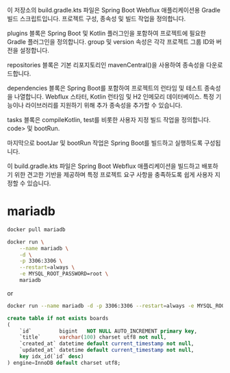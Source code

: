 이 저장소의 build.gradle.kts 파일은 Spring Boot Webflux 애플리케이션용 Gradle 빌드 스크립트입니다. 프로젝트 구성, 종속성 및 빌드 작업을 정의합니다.

plugins 블록은 Spring Boot 및 Kotlin 플러그인을 포함하여 프로젝트에 필요한 Gradle 플러그인을 정의합니다. group 및 version 속성은 각각 프로젝트 그룹 ID와 버전을 설정합니다.

repositories 블록은 기본 리포지토리인 mavenCentral()을 사용하여 종속성을 다운로드합니다.

dependencies 블록은 Spring Boot를 포함하여 프로젝트의 런타임 및 테스트 종속성을 나열합니다. Webflux 스타터, Kotlin 런타임 및 H2 인메모리 데이터베이스. 특정 기능이나 라이브러리를 지원하기 위해 추가 종속성을 추가할 수 있습니다.

tasks 블록은 compileKotlin, test를 비롯한 사용자 지정 빌드 작업을 정의합니다. code> 및 bootRun.

마지막으로 bootJar 및 bootRun 작업은 Spring Boot를 빌드하고 실행하도록 구성됩니다. 

이 build.gradle.kts 파일은 Spring Boot Webflux 애플리케이션을 빌드하고 배포하기 위한 견고한 기반을 제공하며 특정 프로젝트 요구 사항을 충족하도록 쉽게 사용자 지정할 수 있습니다. 




# mariadb
```bash
docker pull mariadb
```

```bash
docker run \
    --name mariadb \
    -d \
    -p 3306:3306 \
    --restart=always \
    -e MYSQL_ROOT_PASSWORD=root \
    mariadb
```
or
```bash
docker run --name mariadb -d -p 3306:3306 --restart=always -e MYSQL_ROOT_PASSWORD=root mariadb
```

```sql
create table if not exists boards
(
    `id`         bigint   NOT NULL AUTO_INCREMENT primary key,
    `title`      varchar(100) charset utf8 not null,
    `created_at` datetime default current_timestamp not null,
    `updated_at` datetime default current_timestamp not null,
    key idx_id(`id` desc)
) engine=InnoDB default charset utf8;
```
